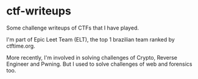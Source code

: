 # ctf-writeups

Some challenge writeups of CTFs that I have played.

I'm part of Epic Leet Team (ELT), the top 1 brazilian team ranked by ctftime.org.

More recently, I'm involved in solving challenges of Crypto, Reverse Engineer and Pwning. But I used to solve challenges of web and forensics too.
